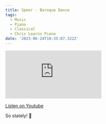 ```yaml
---
title: Speer - Baroque Dance
tags:
  - Music
  - Piano
  - Classical
  - Chris Learns Piano
date: '2023-06-24T10:35:07.322Z'
---
```


<iframe src="https://www.youtube-nocookie.com/embed/6545ZJGDK30?modestbranding=1&showinfo=0&rel=0" title="YouTube video player" frameborder="0" allow="accelerometer; autoplay; encrypted-media; gyroscope; picture-in-picture;" allowfullscreen className="youtube_video"></iframe>

[Listen on Youtube](https://youtu.be/6545ZJGDK30)

So stately! 🎩
